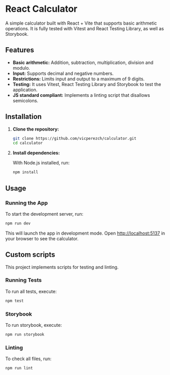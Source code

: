 # React Calculator
A simple calculator built with React + Vite that supports basic arithmetic operations. It is fully tested with Vitest and React Testing Library, as well as Storybook.

## Features
- **Basic arithmetic:** Addition, subtraction, multiplication, division and modulo.
- **Input:** Supports decimal and negative numbers.
- **Restrictions:** Limits input and output to a maximum of 9 digits.
- **Testing:** It uses Vitest, React Testing Library and Storybook to test the application.
- **JS standard compliant:** Implements a linting script that disallows semicolons.

## Installation

1. **Clone the repository:**

   ```bash
   git clone https://github.com/vicperezch/calculator.git
   cd calculator
   ```

2. **Install dependencies:**

   With Node.js installed, run:

   ```bash
   npm install
   ```

## Usage

### Running the App

To start the development server, run:

```bash
npm run dev
```

This will launch the app in development mode. Open [http://localhost:5137](http://localhost:5173) in your browser to see the calculator.

## Custom scripts

This project implements scripts for testing and linting.

### Running Tests

To run all tests, execute:

```bash
npm test
```

### Storybook

To run storybook, execute:
```bash
npm run storybook
```

### Linting

To check all files, run:

```bash
npm run lint
```
